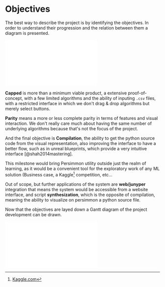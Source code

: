 Objectives
==========

The best way to describe the project is by identifying the objectives.
In order to understand their progression and the relation between them a
diagram is presented.

![Objectives Tree](images/objectives.pdf)

**Capped** is more than a minimum viable product, a extensive proof-of-concept,
with a few limited algorithms and the ability of inputing `.csv` files, with a
restricted interface in which we don't drag & drop algorithms but merely select
buttons.

**Parity** means a more or less complete parity in terms of features and visual
interaction. We don't really care much about having the same number of
underlying algorithms because that's not the focus of the project.

And the final objective is **Compilation**, the ability to get the python
source code from the visual representation, also improving the interface to
have a better flow, such as in unreal blueprints, which provide a very
intuitive interface [@shah2014mastering].

This milestone would bring Persimmon utility outside just the realm of
learning, as it would be a convenient tool for the exploratory work of any
ML solution (Business case, a Kaggle[^kaggle] competition, etc...

Out of scope, but further applications of the system are **web/junyper**
integration that means the system would be accessible from a website interface,
and script **synthesization**, which is the opposite of compilation, meaning
the ability to visualize on persimmon a python source file.

Now that the objectives are layed down a Gantt diagram of the project
development can be drawn.

<!-- Improve Gantt Diagram? -->
![Gantt Diagram of the project development.](images/gantt.pdf)


[^kaggle]: [Kaggle.com](https://www.kaggle.com/)
